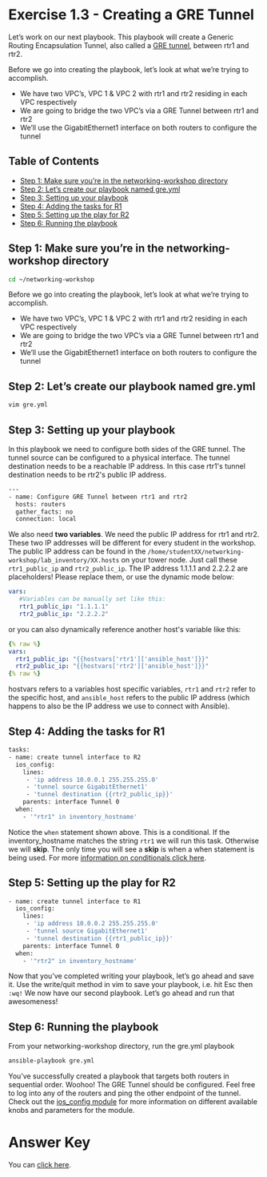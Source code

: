 # Exercise 1.3 - Creating a GRE Tunnel

Let’s work on our next playbook.  This playbook will create a Generic Routing Encapsulation Tunnel, also called a [GRE tunnel](https://en.wikipedia.org/wiki/Generic_Routing_Encapsulation), between rtr1 and rtr2.

Before we go into creating the playbook, let’s look at what we’re trying to accomplish.
- We have two VPC’s, VPC 1 & VPC 2 with rtr1 and rtr2 residing in each VPC respectively
- We are going to bridge the two VPC’s via a GRE Tunnel between rtr1 and rtr2
- We’ll use the GigabitEthernet1 interface on both routers to configure the tunnel

## Table of Contents
- [Step 1: Make sure you’re in the networking-workshop directory](#step-1-make-sure-youre-in-the-networking-workshop-directory)
- [Step 2: Let’s create our playbook named gre.yml](#step-2-lets-create-our-playbook-named-greyml)
- [Step 3: Setting up your playbook](#step-3-setting-up-your-playbook)
- [Step 4: Adding the tasks for R1](#step-4-adding-the-tasks-for-r1)
- [Step 5: Setting up the play for R2](#step-5-setting-up-the-play-for-r2)
- [Step 6: Running the playbook](#step-6-running-the-playbook)

## Step 1: Make sure you’re in the networking-workshop directory

```bash
cd ~/networking-workshop
```

Before we go into creating the playbook, let’s look at what we’re trying to accomplish.
- We have two VPC’s, VPC 1 & VPC 2 with rtr1 and rtr2 residing in each VPC respectively
- We are going to bridge the two VPC’s via a GRE Tunnel between rtr1 and rtr2
- We’ll use the GigabitEthernet1 interface on both routers to configure the tunnel

## Step 2: Let’s create our playbook named gre.yml

```bash
vim gre.yml
```

## Step 3: Setting up your playbook

In this playbook we need to configure both sides of the GRE tunnel.  The tunnel source can be configured to a physical interface.  The tunnel destination needs to be a reachable IP address.  In this case rtr1's tunnel destination needs to be rtr2's public IP address.

```bash
---
- name: Configure GRE Tunnel between rtr1 and rtr2
  hosts: routers
  gather_facts: no
  connection: local
```

We also need **two variables**.  We need the public IP address for rtr1 and rtr2.  These two IP addresses will be different for every student in the workshop.  The public IP address can be found in the `/home/studentXX/networking-workshop/lab_inventory/XX.hosts` on your tower node.  Just call these `rtr1_public_ip` and `rtr2_public_ip`.  The IP address 1.1.1.1 and 2.2.2.2 are placeholders!  Please replace them, or use the dynamic mode below:
```yml
vars:
   #Variables can be manually set like this:
   rtr1_public_ip: "1.1.1.1"
   rtr2_public_ip: "2.2.2.2"
```

or you can also dynamically reference another host's variable like this:

```yml
{% raw %}
vars:
  rtr1_public_ip: "{{hostvars['rtr1']['ansible_host']}}"
  rtr2_public_ip: "{{hostvars['rtr2']['ansible_host']}}"
{% raw %}
```

hostvars refers to a variables host specific variables, `rtr1` and `rtr2` refer to the specific host, and `ansible_host` refers to the public IP address (which happens to also be the IP address we use to connect with Ansible).

## Step 4: Adding the tasks for R1

```bash
tasks:
- name: create tunnel interface to R2
  ios_config:
    lines:
     - 'ip address 10.0.0.1 255.255.255.0'
     - 'tunnel source GigabitEthernet1'
     - 'tunnel destination {{rtr2_public_ip}}'
    parents: interface Tunnel 0
  when:
    - '"rtr1" in inventory_hostname'
```    

Notice the `when` statement shown above.  This is a conditional.  If the inventory_hostname matches the string `rtr1` we will run this task.  Otherwise we will **skip**.  The only time you will see a **skip** is when a when statement is being used.  For more [information on conditionals click here](http://docs.ansible.com/ansible/latest/playbooks_conditionals.html).

## Step 5: Setting up the play for R2

```bash
- name: create tunnel interface to R1
  ios_config:
    lines:
     - 'ip address 10.0.0.2 255.255.255.0'
     - 'tunnel source GigabitEthernet1'
     - 'tunnel destination {{rtr1_public_ip}}'
    parents: interface Tunnel 0
  when:
    - '"rtr2" in inventory_hostname'
```

Now that you’ve completed writing your playbook, let’s go ahead and save it.  Use the write/quit method in vim to save your playbook, i.e. hit Esc then `:wq!`  We now have our second playbook. Let’s go ahead and run that awesomeness!

## Step 6: Running the playbook
From your networking-workshop directory, run the gre.yml playbook
```bash
ansible-playbook gre.yml
```

You’ve successfully created a playbook that targets both routers in sequential order. Woohoo!  The GRE Tunnel should be configured. Feel free to log into any of the routers and ping the other endpoint of the tunnel.  Check out the [ios_config module](http://docs.ansible.com/ansible/latest/ios_config_module.html) for more information on different available knobs and parameters for the module.

# Answer Key
You can [click here](gre.yml).
